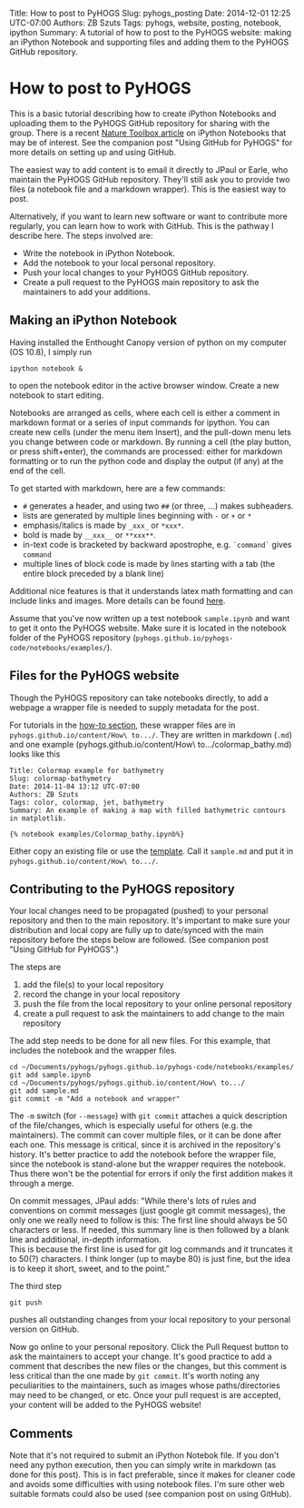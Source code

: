 Title: How to post to PyHOGS
Slug: pyhogs_posting
Date: 2014-12-01 12:25 UTC-07:00
Authors: ZB Szuts
Tags: pyhogs, website, posting, notebook, ipython
Summary: A tutorial of how to post to the PyHOGS website: making an iPython Notebook and supporting files and adding them to the PyHOGS GitHub repository.


# How to post to PyHOGS

This is a basic tutorial describing how to create iPython Notebooks and uploading them to the PyHOGS GitHub repository for sharing with the group.  There is a recent [Nature Toolbox article](http://www.nature.com/news/interactive-notebooks-sharing-the-code-1.16261 "Nature Toolbox: interactive notebooks sharing the code") on iPython Notebooks that may be of interest.  See the companion post "Using GitHub for PyHOGS" for more details on setting up and using GitHub.

The easiest way to add content is to email it directly to JPaul or Earle, who maintain the PyHOGS GitHub repository.  They'll still ask you to provide two files (a notebook file and a markdown wrapper).  This is the easiest way to post.

Alternatively, if you want to learn new software or want to contribute more regularly, you can learn how to work with GitHub.  This is the pathway I describe here.  The steps involved are:

* Write the notebook in iPython Notebook.
* Add the notebook to your local personal repository.
* Push your local changes to your PyHOGS GitHub repository.
* Create a pull request to the PyHOGS main repository to ask the maintainers to add your additions.


## Making an iPython Notebook

Having installed the Enthought Canopy version of python on my computer (OS 10.8), I simply run

    ipython notebook &
to open the notebook editor in the active browser window.  Create a new notebook to start editing.

Notebooks are arranged as cells, where each cell is either a comment in markdown format or a series of input commands for ipython.  You can create new cells (under the menu item Insert), and the pull-down menu lets you change between code or markdown.  By running a cell (the play button, or press shift+enter), the commands are processed: either for markdown formatting or to run the python code and display the output (if any) at the end of the cell.

To get started with markdown, here are a few commands:
- `#` generates a header, and using two `##` (or three, ...) makes subheaders.
- lists are generated by multiple lines beginning with `-` or `+` or `*`
- emphasis/italics is made by `_xxx_` or `*xxx*`.
- bold is made by `__xxx__` or `**xxx**`.
- in-text code is bracketed by backward apostrophe, e.g. `` `command` `` gives `command` 
- multiple lines of block code is made by lines starting with a tab (the entire block preceded by a blank line)

Additional nice features is that it understands latex math formatting and can include links and images.  More details can be found [here](http://daringfireball.net/projects/markdown/syntax "markdown formatting").

Assume that you've now written up a test notebook `sample.ipynb` and want to get it onto the PyHOGS website.  Make sure it is located in the notebook folder of the PyHOGS repository (`pyhogs.github.io/pyhogs-code/notebooks/examples/`).



## Files for the PyHOGS website

Though the PyHOGS repository can take notebooks directly, to add a webpage a wrapper file is needed to supply metadata for the post.

For tutorials in the [how-to section](http://pyhogs.github.io/category/how-to.html "PyHOGS website How To"), these wrapper files are in `pyhogs.github.io/content/How\ to.../`.  They are written in markdown (`.md`) and one example (pyhogs.github.io/content/How\ to.../colormap_bathy.md) looks like this

    Title: Colormap example for bathymetry
    Slug: colormap-bathymetry
    Date: 2014-11-04 13:12 UTC-07:00
    Authors: ZB Szuts
    Tags: color, colormap, jet, bathymetry
    Summary: An example of making a map with filled bathymetric contours in matplotlib.
    
    {% notebook examples/Colormap_bathy.ipynb%}

Either copy an existing file or use the [template](http://pyhogs.github.io/content/pages/template.md "Template for markdown wrapper for PyHOGS post").  Call it `sample.md` and put it in `pyhogs.github.io/content/How\ to.../`. 


## Contributing to the PyHOGS repository

Your local changes need to be propagated (pushed) to your personal repository and then to the main repository.  It's important to make sure your distribution and local copy are fully up to date/synced with the main repository before the steps below are followed.  (See companion post "Using GitHub for PyHOGS".)

The steps are

1. add the file(s) to your local repository
1. record the change in your local repository
1. push the file from the local repository to your online personal repository
1. create a pull request to ask the maintainers to add change to the main repository

The add step needs to be done for all new files.  For this example, that includes the notebook and the wrapper files.

    cd ~/Documents/pyhogs/pyhogs.github.io/pyhogs-code/notebooks/examples/
    git add sample.ipynb
    cd ~/Documents/pyhogs/pyhogs.github.io/content/How\ to.../
    git add sample.md
    git commit -m "Add a notebook and wrapper"

The `-m` switch (for `--message`) with `git commit` attaches a quick description of the file/changes, which is especially useful for others (e.g. the maintainers).  The commit can cover multiple files, or it can be done after each one.  This message is critical, since it is archived in the repository's history.  It's better practice to add the notebook before the wrapper file, since the notebook is stand-alone but the wrapper requires the notebook.  Thus there won't be the potential for errors if only the first addition makes it through a merge.

On commit messages, JPaul adds: "While there's lots of rules and conventions on commit messages (just google git commit messages), the only one we really need to follow is this:
   The first line should always be 50 characters or less. If needed, this summary line is then followed by a blank line and additional, in-depth information.  
This is because the first line is used for git log commands and it truncates it to 50(?) characters. I think longer (up to maybe 80) is just fine, but the idea is to keep it short, sweet, and to the point."


The third step 

    git push

pushes all outstanding changes from your local repository to your personal version on GitHub.

Now go online to your personal repository.  Click the Pull Request button to ask the maintainers to accept your change.  It's good practice to add a comment that describes the new files or the changes, but this comment is less critical than the one made by `git commit`.  It's worth noting any peculiarities to the maintainers, such as images whose paths/directories may need to be changed, or etc.  Once your pull request is are accepted, your content will be added to the PyHOGS website!


## Comments

Note that it's not required to submit an iPython Notebok file.  If you don't need any python execution, then you can simply write in markdown (as done for this post).  This is in fact preferable, since it makes for cleaner code and avoids some difficulties with using notebook files.  I'm sure other web suitable formats could also be used (see companion post on using GitHub).